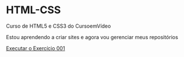 # HTML-CSS
 Curso de HTML5 e CSS3 do CursoemVídeo

Estou aprendendo a criar sites e agora vou gerenciar meus repositórios

<a href = "https://giihantonieli.github.io/HTML-CSS/Exerc%C3%ADcios/M%C3%B3dulo%201/ex001/index.html">Executar o Exercício 001</a>
